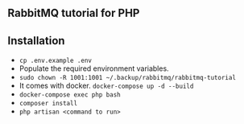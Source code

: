 RabbitMQ tutorial for PHP
---

## Installation
- `cp .env.example .env`
- Populate the required environment variables.
- `sudo chown -R 1001:1001 ~/.backup/rabbitmq/rabbitmq-tutorial`
- It comes with docker. `docker-compose up -d --build`
- `docker-compose exec php bash`
- `composer install`
- `php artisan <command to run>`
